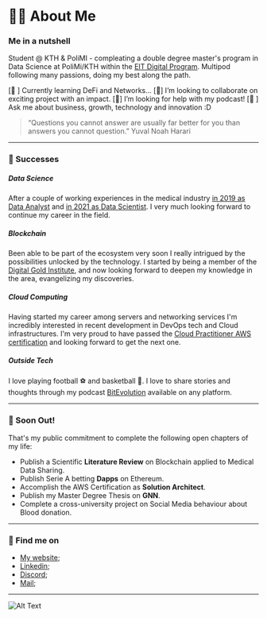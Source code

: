 # 🧑‍💻  About Me
###  Me in a nutshell
Student @ KTH & PoliMI - compleating a double degree master's program in Data Science at PoliMi/KTH within the [EIT Digital Program](https://masterschool.eitdigital.eu/).
Multipod following many passions, doing my best along the path.

[🌱 ] Currently learning DeFi and Networks...
[👯] I’m looking to collaborate on exciting project with an impact.
[🤔] I’m looking for help with my podcast!
[💬 ] Ask me about business, growth, technology and innovation :D 


> “Questions you cannot answer are usually far better for you than answers you cannot question.” 
>  Yuval Noah Harari
---

### 🙌 Successes
##### Data Science
After a couple of working experiences in the medical industry [in 2019 as Data Analyst](https://www.asst-brianza.it/web/index.php/presidi/ospedale/vimercate) and [in 2021 as Data Scientist](https://www.linkedin.com/posts/activity-6761670952150437888-Fuex). I very much looking forward to continue my career in the field. 

##### Blockchain
Been able to be part of the ecosystem very soon I really intrigued by the possibilities unlocked by the technology. I started by being a member of the [Digital Gold Institute](https://dgi.io/full-team/), and now looking forward to deepen my knowledge in the area, evangelizing my discoveries. 

##### Cloud Computing
Having started my career among servers and networking services I'm incredibly interested in recent development in DevOps tech and Cloud infrastructures. I'm very proud to have passed the [Cloud Practitioner AWS certification](https://www.credly.com/badges/6832e633-9a40-45bc-b01d-3d6fec0140c5/linked_in) and looking forward to get the next one. 

##### Outside Tech
I love playing football ⚽  and basketball 🏀. 
I love to share stories and thoughts through my podcast [BitEvolution](https://anchor.fm/bitevolution) available on any platform.

---

### 🚧 Soon Out!
That's my public commitment to complete the following open chapters of my life:
- Publish a Scientific **Literature Review** on Blockchain applied to Medical Data Sharing.
- Publish Serie A betting **Dapps** on Ethereum.
- Accomplish the AWS Certification as **Solution Architect**.
- Publish my Master Degree Thesis on **GNN**.
- Complete a cross-university project on Social Media behaviour about Blood donation.

---

### 🔦 Find me on
- [My website](https://stefanofedeli.github.io/portfolio/);
- [Linkedin](https://www.linkedin.com/in/ste-fed/);
- [Discord](https://discordapp.com/users/SteFedeli#3853);
- [Mail](mailto:stefano5.fedeli@mail.polimi.it);

---

![Alt Text](https://media.giphy.com/media/8wNjoJpY8k87e/giphy.gif)

